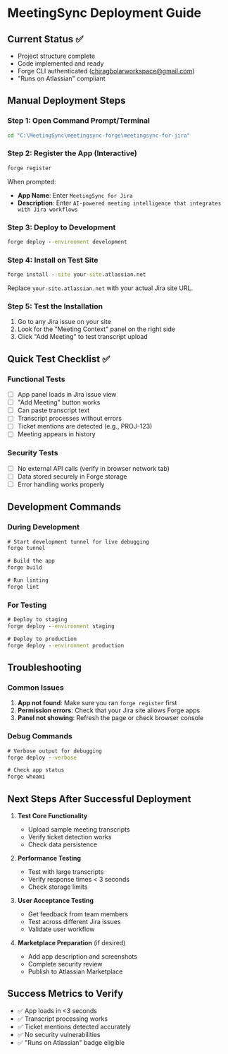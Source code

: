 # MeetingSync Deployment Guide

## Current Status ✅
- Project structure complete
- Code implemented and ready
- Forge CLI authenticated (chiragbolarworkspace@gmail.com)
- "Runs on Atlassian" compliant

## Manual Deployment Steps

### Step 1: Open Command Prompt/Terminal
```cmd
cd "C:\MeetingSync\meetingsync-forge\meetingsync-for-jira"
```

### Step 2: Register the App (Interactive)
```cmd
forge register
```
When prompted:
- **App Name**: Enter `MeetingSync for Jira`
- **Description**: Enter `AI-powered meeting intelligence that integrates with Jira workflows`

### Step 3: Deploy to Development
```cmd
forge deploy --environment development
```

### Step 4: Install on Test Site
```cmd
forge install --site your-site.atlassian.net
```
Replace `your-site.atlassian.net` with your actual Jira site URL.

### Step 5: Test the Installation
1. Go to any Jira issue on your site
2. Look for the "Meeting Context" panel on the right side
3. Click "Add Meeting" to test transcript upload

## Quick Test Checklist ✅

### Functional Tests
- [ ] App panel loads in Jira issue view
- [ ] "Add Meeting" button works
- [ ] Can paste transcript text
- [ ] Transcript processes without errors
- [ ] Ticket mentions are detected (e.g., PROJ-123)
- [ ] Meeting appears in history

### Security Tests
- [ ] No external API calls (verify in browser network tab)
- [ ] Data stored securely in Forge storage
- [ ] Error handling works properly

## Development Commands

### During Development
```cmd
# Start development tunnel for live debugging
forge tunnel

# Build the app
forge build

# Run linting
forge lint
```

### For Testing
```cmd
# Deploy to staging
forge deploy --environment staging

# Deploy to production
forge deploy --environment production
```

## Troubleshooting

### Common Issues
1. **App not found**: Make sure you ran `forge register` first
2. **Permission errors**: Check that your Jira site allows Forge apps
3. **Panel not showing**: Refresh the page or check browser console

### Debug Commands
```cmd
# Verbose output for debugging
forge deploy --verbose

# Check app status
forge whoami
```

## Next Steps After Successful Deployment

1. **Test Core Functionality**
   - Upload sample meeting transcripts
   - Verify ticket detection works
   - Check data persistence

2. **Performance Testing**
   - Test with large transcripts
   - Verify response times < 3 seconds
   - Check storage limits

3. **User Acceptance Testing**
   - Get feedback from team members
   - Test across different Jira issues
   - Validate user workflow

4. **Marketplace Preparation** (if desired)
   - Add app description and screenshots
   - Complete security review
   - Publish to Atlassian Marketplace

## Success Metrics to Verify
- ✅ App loads in <3 seconds
- ✅ Transcript processing works
- ✅ Ticket mentions detected accurately
- ✅ No security vulnerabilities
- ✅ "Runs on Atlassian" badge eligible
